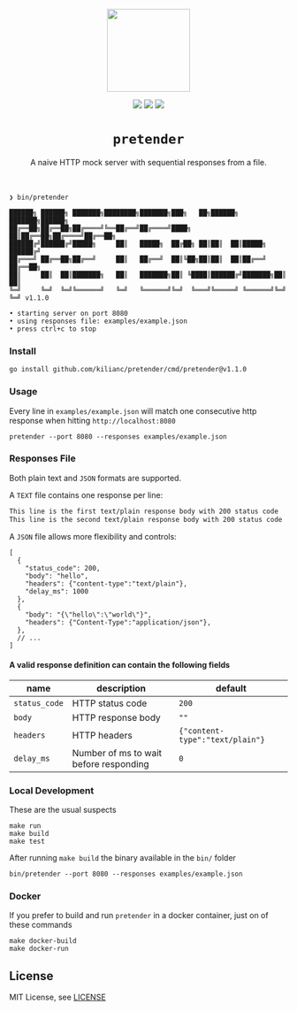 <p align="center">
  <img src="https://github.com/kilianc/pretender/assets/385716/3344aed5-e974-4402-806b-c1386d201469" height="150">
</p>

<p align="center">
  <img src="https://github.com/kilianc/pretender/actions/workflows/go.yml/badge.svg?branch=main">
  <img src="https://img.shields.io/github/release/kilianc/pretender.svg">
  <img src="https://goreportcard.com/badge/github.com/kilianc/pretender">
</p>

<p>
  <h1 align="center"><code>pretender</code></h1>
</p>

<p align="center">
  A naive HTTP mock server with sequential responses from a file.
  <br><br><br>
</p>

```
❯ bin/pretender

██████╗ ██████╗ ███████╗████████╗███████╗███╗   ██╗██████╗ ███████╗██████╗
██╔══██╗██╔══██╗██╔════╝╚══██╔══╝██╔════╝████╗  ██║██╔══██╗██╔════╝██╔══██╗
██████╔╝██████╔╝█████╗     ██║   █████╗  ██╔██╗ ██║██║  ██║█████╗  ██████╔╝
██╔═══╝ ██╔══██╗██╔══╝     ██║   ██╔══╝  ██║╚██╗██║██║  ██║██╔══╝  ██╔══██╗
██║     ██║  ██║███████╗   ██║   ███████╗██║ ╚████║██████╔╝███████╗██║  ██║
╚═╝     ╚═╝  ╚═╝╚══════╝   ╚═╝   ╚══════╝╚═╝  ╚═══╝╚═════╝ ╚══════╝╚═╝  ╚═╝ v1.1.0

• starting server on port 8080
• using responses file: examples/example.json
• press ctrl+c to stop
````

### Install

```
go install github.com/kilianc/pretender/cmd/pretender@v1.1.0
```

### Usage

Every line in `examples/example.json` will match one consecutive http response when hitting `http://localhost:8080`

```
pretender --port 8080 --responses examples/example.json
```

### Responses File

Both plain text and `JSON` formats are supported.

A `TEXT` file contains one response per line:

```txt
This line is the first text/plain response body with 200 status code
This line is the second text/plain response body with 200 status code
```

A `JSON` file allows more flexibility and controls:

```jsonc
[
  {
    "status_code": 200,
    "body": "hello",
    "headers": {"content-type":"text/plain"},
    "delay_ms": 1000
  },
  {
    "body": "{\"hello\":\"world\"}",
    "headers": {"Content-Type":"application/json"},
  },
  // ...
]
```

#### A valid response definition can contain the following fields

| name          | description                            | default                         |
| ------------- | -------------------------------------- | ------------------------------- |
| `status_code` | HTTP status code                       | `200`                           |
| `body`        | HTTP response body                     | `""`                            |
| `headers`     | HTTP headers                           | `{"content-type":"text/plain"}` |
| `delay_ms`    | Number of ms to wait before responding | `0`                             |

### Local Development

These are the usual suspects
```
make run
make build
make test
```

After running `make build` the binary available in the `bin/` folder

```
bin/pretender --port 8080 --responses examples/example.json
```

### Docker

If you prefer to build and run `pretender` in a docker container, just on of these commands

````
make docker-build
make docker-run
````

## License

MIT License, see [LICENSE](https://github.com/friendsofgo/killgrave/blob/main/LICENSE)
